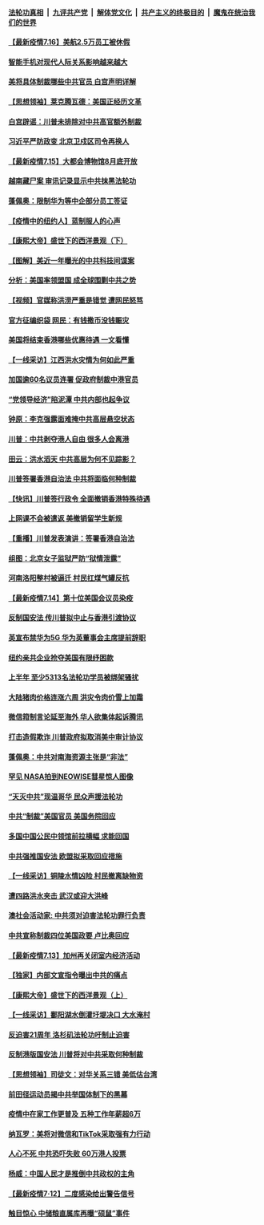 

####  [法轮功真相](../../../../basic/blob/master/README.md?t=07161625) &nbsp;|&nbsp; [九评共产党](../../../../9ping.md/blob/master/README.md?t=07161625) &nbsp;|&nbsp; [解体党文化](../../../../jtdwh.md/blob/master/README.md?t=07161625)  &nbsp;|&nbsp; [共产主义的终极目的](../../../../gczydzjmd.md/blob/master/README.md?t=07161625) &nbsp;|&nbsp; [魔鬼在统治我们的世界](../../../../mgztzwmdsj.md/blob/master/README.md?t=07161625) 

#### [【最新疫情7.16】美航2.5万员工被休假](../pages/nf4514/n12259214.md?t=07161625) 

#### [智能手机对现代人际关系影响越来越大](../pages/nf4514/n12258170.md?t=07161625) 

#### [美将具体制裁哪些中共官员 白宫声明详解](../pages/nf4514/n12259236.md?t=07161625) 

#### [【思想领袖】莱克腾瓦德：美国正经历文革](../pages/nf4514/n11896002.md?t=07161625) 

#### [白宫辟谣：川普未排除对中共高官额外制裁](../pages/nf4514/n12258872.md?t=07161625) 

#### [习近平严防政变 北京卫戍区司令再换人](../pages/nf4514/n12258919.md?t=07161625) 

#### [【最新疫情7.15】大都会博物馆8月底开放](../pages/nf4514/n12256304.md?t=07161625) 

#### [越南藏尸案 审讯记录显示中共抹黑法轮功](../pages/nf4514/n12255634.md?t=07161625) 

#### [蓬佩奥：限制华为等中企部分员工签证](../pages/nf4514/n12258352.md?t=07161625) 

#### [【疫情中的纽约人】蓝制服人的心声](../pages/nf4514/n12256826.md?t=07161625) 

#### [【康熙大帝】盛世下的西洋景观（下）](../pages/nf4514/n12144510.md?t=07161625) 

#### [【图解】美近一年曝光的中共科技间谍案](../pages/nf4514/n12257943.md?t=07161625) 

#### [分析：美国率领盟国 成全球围剿中共之势](../pages/nf4514/n12258279.md?t=07161625) 

#### [【视频】官媒称洪涝严重是错觉 遭网民怒骂](../pages/nf4514/n12257808.md?t=07161625) 

#### [官方征编织袋 网民：有钱撒币没钱赈灾](../pages/nf4514/n12257064.md?t=07161625) 

#### [美国将结束香港哪些优惠待遇 一文看懂](../pages/nf4514/n12257412.md?t=07161625) 

#### [【一线采访】江西洪水灾情为何如此严重](../pages/nf4514/n12256432.md?t=07161625) 

#### [加国逾60名议员连署 促政府制裁中港官员](../pages/nf4514/n12256778.md?t=07161625) 

#### [“党领导经济”陷泥潭 中共内部也起争议](../pages/nf4514/n12254987.md?t=07161625) 

#### [钟原：李克强露面难掩中共高层悬空状态](../pages/nf4514/n12256586.md?t=07161625) 

#### [川普：中共剥夺港人自由 很多人会离港](../pages/nf4514/n12256293.md?t=07161625) 

#### [田云：洪水滔天 中共高层为何不见踪影？](../pages/nf4514/n12254613.md?t=07161625) 

#### [川普签署香港自治法 中共将面临何种制裁](../pages/nf4514/n12256086.md?t=07161625) 

#### [【快讯】川普签行政令 全面撤销香港特殊待遇](../pages/nf4514/n12256130.md?t=07161625) 

#### [上网课不会被遣返 美撤销留学生新规](../pages/nf4514/n12256028.md?t=07161625) 

#### [【重播】川普发表演讲：签署香港自治法](../pages/nf4514/n12255677.md?t=07161625) 

#### [组图：北京女子监狱严防“狱情泄露”](../pages/nf4514/n12254429.md?t=07161625) 

#### [河南洛阳整村被逼迁 村民扛煤气罐反抗](../pages/nf4514/n12255733.md?t=07161625) 

#### [【最新疫情7.14】第十位美国会议员染疫](../pages/nf4514/n12253884.md?t=07161625) 

#### [反制国安法 传川普拟中止与香港引渡协议](../pages/nf4514/n12255578.md?t=07161625) 

#### [英宣布禁华为5G 华为英董事会主席提前辞职](../pages/nf4514/n12255064.md?t=07161625) 

#### [纽约亲共企业抢夺美国有限纾困款](../pages/nf4514/n12253770.md?t=07161625) 

#### [上半年 至少5313名法轮功学员被绑架骚扰](../pages/nf4514/n12254635.md?t=07161625) 

#### [大陆猪肉价格连涨六周 洪灾令肉价雪上加霜](../pages/nf4514/n12254212.md?t=07161625) 

#### [微信箝制言论延至海外 华人欲集体起诉腾讯](../pages/nf4514/n12254265.md?t=07161625) 

#### [打击造假欺诈 川普政府拟取消美中审计协议](../pages/nf4514/n12254327.md?t=07161625) 

#### [蓬佩奥：中共对南海资源主张是“非法”](../pages/nf4514/n12253649.md?t=07161625) 

#### [罕见 NASA拍到NEOWISE彗星惊人图像](../pages/nf4514/n12253999.md?t=07161625) 

#### [“天灭中共”现温哥华 民众声援法轮功](../pages/nf4514/n12253841.md?t=07161625) 

#### [中共“制裁”美国官员 美国务院回应](../pages/nf4514/n12253597.md?t=07161625) 

#### [多国中国公民中领馆前拉横幅 求能回国](../pages/nf4514/n12253503.md?t=07161625) 

#### [中共强推国安法 欧盟拟采取回应措施](../pages/nf4514/n12253310.md?t=07161625) 

#### [【一线采访】铜陵水情凶险 村民撤离缺物资](../pages/nf4514/n12252740.md?t=07161625) 

#### [遭四路洪水夹击 武汉或迎大洪峰](../pages/nf4514/n12252925.md?t=07161625) 

#### [澳社会活动家: 中共须对迫害法轮功罪行负责](../pages/nf4514/n12245386.md?t=07161625) 

#### [中共宣称制裁四位美国政要 卢比奥回应](../pages/nf4514/n12252931.md?t=07161625) 

#### [【最新疫情7.13】加州再关闭室内经济活动](../pages/nf4514/n12247789.md?t=07161625) 

#### [【独家】内部文宣指令曝出中共的痛点](../pages/nf4514/n12242213.md?t=07161625) 

#### [【康熙大帝】盛世下的西洋景观（上）](../pages/nf4514/n12144368.md?t=07161625) 

#### [【一线采访】鄱阳湖水倒灌圩堤决口 大水淹村](../pages/nf4514/n12251942.md?t=07161625) 

#### [反迫害21周年 洛杉矶法轮功吁制止迫害](../pages/nf4514/n12251528.md?t=07161625) 

#### [反制港版国安法 川普将对中共采取何种制裁](../pages/nf4514/n12251534.md?t=07161625) 

#### [【思想领袖】司徒文：对华关系三错 美低估台湾](../pages/nf4514/n12149463.md?t=07161625) 

#### [前田径运动员揭中共举国体制下的黑幕](../pages/nf4514/n12251057.md?t=07161625) 

#### [疫情中在家工作更普及 五种工作年薪超6万](../pages/nf4514/n12220922.md?t=07161625) 

#### [纳瓦罗：美将对微信和TikTok采取强有力行动](../pages/nf4514/n12251145.md?t=07161625) 

#### [人心不死 中共恐吓失败 60万港人投票](../pages/nf4514/n12251175.md?t=07161625) 

#### [杨威：中国人民才是推倒中共政权的主角](../pages/nf4514/n12251077.md?t=07161625) 

#### [【最新疫情7·12】二度感染给出警告信号](../pages/nf4514/n12245312.md?t=07161625) 

#### [触目惊心 中储粮直属库再曝“硕鼠”事件](../pages/nf4514/n12250828.md?t=07161625) 

